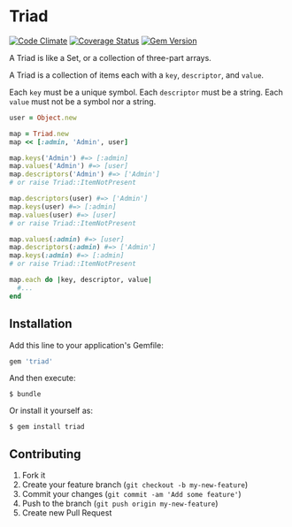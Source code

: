 # Triad

[![Code Climate](https://codeclimate.com/github/saturnflyer/triad.png)](https://codeclimate.com/github/saturnflyer/triad)
[![Coverage Status](https://coveralls.io/repos/saturnflyer/triad/badge.png)](https://coveralls.io/r/saturnflyer/triad)
[![Gem Version](https://badge.fury.io/rb/triad.png)](http://badge.fury.io/rb/triad)

A Triad is like a Set, or a collection of three-part arrays.

A Triad is a collection of items each with a `key`, `descriptor`, and `value`.

Each `key` must be a unique symbol.
Each `descriptor` must be a string.
Each `value` must not be a symbol nor a string.

```ruby
user = Object.new

map = Triad.new
map << [:admin, 'Admin', user]

map.keys('Admin') #=> [:admin]
map.values('Admin') #=> [user]
map.descriptors('Admin') #=> ['Admin']
# or raise Triad::ItemNotPresent

map.descriptors(user) #=> ['Admin']
map.keys(user) #=> [:admin]
map.values(user) #=> [user]
# or raise Triad::ItemNotPresent

map.values(:admin) #=> [user]
map.descriptors(:admin) #=> ['Admin']
map.keys(:admin) #=> [:admin]
# or raise Triad::ItemNotPresent

map.each do |key, descriptor, value|
  #...
end
```

## Installation

Add this line to your application's Gemfile:

```ruby
gem 'triad'
```

And then execute:

    $ bundle

Or install it yourself as:

    $ gem install triad

## Contributing

1. Fork it
2. Create your feature branch (`git checkout -b my-new-feature`)
3. Commit your changes (`git commit -am 'Add some feature'`)
4. Push to the branch (`git push origin my-new-feature`)
5. Create new Pull Request
